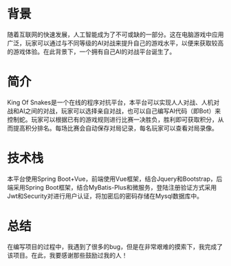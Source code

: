 # 背景
随着互联网的快速发展，人工智能成为了不可或缺的一部分。这在电脑游戏中应用广泛，玩家可以通过与不同等级的AI对战来提升自己的游戏水平，以便来获取较高的游戏体验。在此背景下，一个拥有自己AI的对战平台诞生了。

# 简介
King Of Snakes是一个在线的程序对抗平台，本平台可以实现人人对战、人机对战和AI之间的对战，玩家可以选择亲自对战，也可以自己编写AI代码（即Bot）来控制蛇。玩家可以根据已有的游戏规则进行比赛一决胜负，胜利即可获取积分，从而提高积分排名。每场比赛会自动保存对局记录，每名玩家可以查看对局录像。

# 技术栈
本平台使用Spring Boot+Vue，前端使用Vue框架，结合Jquery和Bootstrap，后端采用Spring Boot框架，结合MyBatis-Plus和微服务，登陆注册验证方式采用Jwt和Security对进行用户认证，将加密后的密码存储在Mysql数据库中。

# 总结
在编写项目的过程中，我遇到了很多的bug，但是在非常艰难的摸索下，我完成了该项目。在此，我要感谢那些鼓励过我的人！
